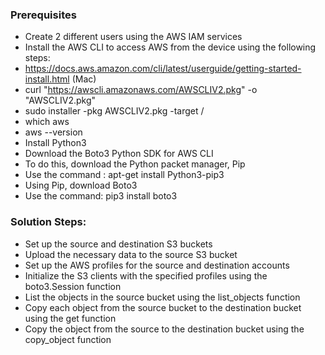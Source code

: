 ### Prerequisites

- Create 2 different users using the AWS IAM services
- Install the AWS CLI to access AWS from the device using the following steps:
- https://docs.aws.amazon.com/cli/latest/userguide/getting-started-install.html (Mac)
- curl "https://awscli.amazonaws.com/AWSCLIV2.pkg" -o "AWSCLIV2.pkg"
- sudo installer -pkg AWSCLIV2.pkg -target /
- which aws
- aws --version
- Install Python3
- Download the Boto3 Python SDK for AWS CLI
- To do this, download the Python packet manager, Pip
- Use the command : apt-get install Python3-pip3
- Using Pip, download Boto3
- Use the command: pip3 install boto3

### Solution Steps:

- Set up the source and destination S3 buckets
- Upload the necessary data to the source S3 bucket
- Set up the AWS profiles for the source and destination accounts
- Initialize the S3 clients with the specified profiles using the boto3.Session function
- List the objects in the source bucket using the list_objects function
- Copy each object from the source bucket to the destination bucket using the get function
- Copy the object from the source to the destination bucket using the copy_object function
